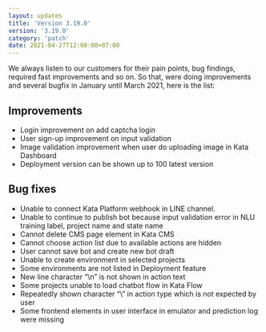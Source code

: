 ```yaml
---
layout: updates
title: 'Version 3.19.0'
version: '3.19.0'
category: 'patch'
date: 2021-04-27T12:00:00+07:00
---
```


We always listen to our customers for their pain points, bug findings, required fast improvements and so on. So that, were doing improvements and several bugfix in January until March 2021, here is the list:

## Improvements

-   Login improvement on add captcha login
-   User sign-up improvement on input validation
-   Image validation improvement when user do uploading image in Kata Dashboard
-   Deployment version can be shown up to 100 latest version

## Bug fixes

-   Unable to connect Kata Platform webhook in LINE channel.
-   Unable to continue to publish bot because input validation error in NLU training label, project name and state name
-   Cannot delete CMS page element in Kata CMS
-   Cannot choose action list due to available actions are hidden
-   User cannot save bot and create new bot draft
-   Unable to create environment in selected projects
-   Some environments are not listed in Deployment feature
-   New line character “\n” is not shown in action text
-   Some projects unable to load chatbot flow in Kata Flow
-   Repeatedly shown character “\” in action type which is not expected by user
-   Some frontend elements in user interface in emulator and prediction log were missing
